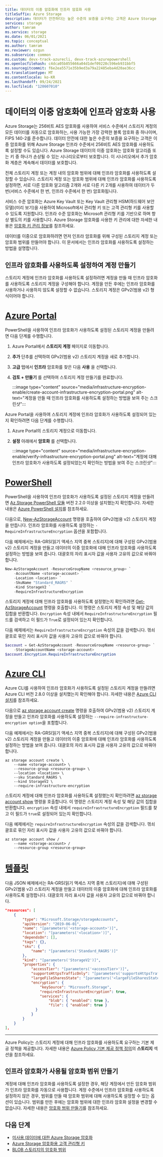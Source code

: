 ```yaml
---
title: 데이터의 이중 암호화에 인프라 암호화 사용
titleSuffix: Azure Storage
description: 데이터가 안전하다는 높은 수준의 보증을 요구하는 고객은 Azure Storage 인프라 수준에서 256비트 AES 암호화를 사용하도록 설정할 수도 있습니다. 인프라 암호화를 사용하도록 설정하면 스토리지 계정 또는 암호화 범위의 데이터는 두 개의 서로 다른 암호화 알고리즘과 두 개의 서로 다른 키를 사용하여 두 번 암호화됩니다.
services: storage
author: tamram
ms.service: storage
ms.date: 06/01/2021
ms.topic: conceptual
ms.author: tamram
ms.reviewer: ozgun
ms.subservice: common
ms.custom: devx-track-azurecli, devx-track-azurepowershell
ms.openlocfilehash: c4dca05b855666a04d1def09228c596eb931bbf5
ms.sourcegitcommit: f6e2ea5571e35b9ed3a79a22485eba4d20ae36cc
ms.translationtype: MT
ms.contentlocale: ko-KR
ms.lasthandoff: 09/24/2021
ms.locfileid: "128607010"
---
```

# <a name="enable-infrastructure-encryption-for-double-encryption-of-data"></a>데이터의 이중 암호화에 인프라 암호화 사용

Azure Storage는 256비트 AES 암호화를 사용하여 서비스 수준에서 스토리지 계정의 모든 데이터를 자동으로 암호화하는, 사용 가능한 가장 강력한 블록 암호화 중 하나이며, FIPS 140-2를 준수합니다. 데이터 안전에 대한 높은 수준의 보증을 요구하는 고객은 이중 암호화를 위해 Azure Storage 인프라 수준에서 256비트 AES 암호화를 사용하도록 설정할 수도 있습니다. Azure Storage 데이터의 이중 암호화는 암호화 알고리즘 또는 키 중 하나가 손상될 수 있는 시나리오로부터 보호합니다. 이 시나리오에서 추가 암호화 계층은 계속해서 데이터를 보호합니다.

전체 스토리지 계정 또는 계정 내의 암호화 범위에 대해 인프라 암호화를 사용하도록 설정할 수 있습니다. 스토리지 계정 또는 암호화 범위에 대해 인프라 암호화를 사용하도록 설정하면, 서로 다른 암호화 알고리즘 2개와 서로 다른 키 2개를 사용하여 데이터가 두 번(서비스 수준에서 한 번, 인프라 수준에서 한 번) 암호화됩니다.

서비스 수준 암호화는 Azure Key Vault 또는 Key Vault 관리형 HSM(하드웨어 보안 모델)(미리 보기)을 사용하여 Microsoft에서 관리형 키 또는 고객 관리형 키를 사용할 수 있도록 지원합니다. 인프라 수준 암호화는 Microsoft 관리형 키를 기반으로 하며 항상 별도의 키를 사용합니다. Azure Storage 암호화를 사용한 키 관리에 대한 자세한 내용은 [암호화 키 관리 정보](storage-service-encryption.md#about-encryption-key-management)를 참조하세요.

데이터를 이중으로 암호화하려면 먼저 인프라 암호화를 위해 구성된 스토리지 계정 또는 암호화 범위를 만들어야 합니다. 이 문서에서는 인프라 암호화를 사용하도록 설정하는 방법을 설명합니다.

## <a name="create-an-account-with-infrastructure-encryption-enabled"></a>인프라 암호화를 사용하도록 설정하여 계정 만들기

스토리지 계정에 인프라 암호화를 사용하도록 설정하려면 계정을 만들 때 인프라 암호화를 사용하도록 스토리지 계정을 구성해야 합니다. 계정을 만든 후에는 인프라 암호화를 사용하거나 사용하지 않도록 설정할 수 없습니다. 스토리지 계정은 GPv2(범용 v2) 형식이어야 합니다.

# <a name="azure-portal"></a>[Azure Portal](#tab/portal)

PowerShell을 사용하여 인프라 암호화가 사용하도록 설정된 스토리지 계정을 만들려면 다음 단계를 수행합니다.

1. Azure Portal에서 **스토리지 계정** 페이지로 이동합니다.
1. **추가** 단추를 선택하여 GPv2(범용 v2) 스토리지 계정을 새로 추가합니다.
1. **고급** 탭에서 **인프라** 암호화를 찾은 다음 **사용** 을 선택합니다.
1. **검토 + 만들기** 를 선택하여 스토리지 계정 만들기를 완료합니다.

    :::image type="content" source="media/infrastructure-encryption-enable/create-account-infrastructure-encryption-portal.png" alt-text="계정을 만들 때 인프라 암호화를 사용하도록 설정하는 방법을 보여 주는 스크린샷":::

Azure Portal을 사용하여 스토리지 계정에 인프라 암호화가 사용하도록 설정되어 있는지 확인하려면 다음 단계를 수행합니다.

1. Azure Portal의 스토리지 계정으로 이동합니다.
1. **설정** 아래에서 **암호화** 를 선택합니다.

    :::image type="content" source="media/infrastructure-encryption-enable/verify-infrastructure-encryption-portal.png" alt-text="계정에 대해 인프라 암호화가 사용하도록 설정되었는지 확인하는 방법을 보여 주는 스크린샷":::

# <a name="powershell"></a>[PowerShell](#tab/powershell)

PowerShell을 사용하여 인프라 암호화가 사용하도록 설정된 스토리지 계정을 만들려면 [Az.Storage PowerShell 모듈](https://www.powershellgallery.com/packages/Az.Storage) 버전 2.2.0 이상을 설치했는지 확인합니다. 자세한 내용은 [Azure PowerShell 설치](/powershell/azure/install-az-ps)를 참조하세요.

다음으로, [New-AzStorageAccount](/powershell/module/az.storage/new-azstorageaccount) 명령을 호출하여 GPv2(범용 v2) 스토리지 계정을 만듭니다. 인프라 암호화를 사용하도록 설정하는 `-RequireInfrastructureEncryption` 옵션을 포함합니다.

다음 예제에서는 RA-GRS(읽기 액세스 지역 중복 스토리지)에 대해 구성된 GPv2(범용 v2) 스토리지 계정을 만들고 데이터의 이중 암호화에 대해 인프라 암호화를 사용하도록 설정하는 방법을 보여 줍니다. 대괄호의 자리 표시자 값을 사용자 고유의 값으로 바꿔야 합니다.

```powershell
New-AzStorageAccount -ResourceGroupName <resource_group> `
    -AccountName <storage-account> `
    -Location <location> `
    -SkuName "Standard_RAGRS" `
    -Kind StorageV2 `
    -RequireInfrastructureEncryption
```

스토리지 계정에 대해 인프라 암호화를 사용하도록 설정했는지 확인하려면 [Get-AzStorageAccount](/powershell/module/az.storage/get-azstorageaccount) 명령을 호출합니다. 이 명령은 스토리지 계정 속성 및 해당 값의 집합을 반환합니다. `Encryption` 속성 내에서 `RequireInfrastructureEncryption` 필드를 검색하고 이 필드가 `True`로 설정되어 있는지 확인합니다.

다음 예제에서는 `RequireInfrastructureEncryption` 속성의 값을 검색합니다. 꺾쇠괄호로 묶인 자리 표시자 값을 사용자 고유의 값으로 바꿔야 합니다.

```powershell
$account = Get-AzStorageAccount -ResourceGroupName <resource-group> `
    -StorageAccountName <storage-account>
$account.Encryption.RequireInfrastructureEncryption
```

# <a name="azure-cli"></a>[Azure CLI](#tab/azure-cli)

Azure CLI를 사용하여 인프라 암호화가 사용하도록 설정된 스토리지 계정을 만들려면 Azure CLI 버전 2.8.0 이상을 설치했는지 확인해야 합니다. 자세한 내용은 [Azure CLI 설치](/cli/azure/install-azure-cli)를 참조하세요.

다음으로 [az storage account create](/cli/azure/storage/account#az_storage_account_create) 명령을 호출하여 GPv2(범용 v2) 스토리지 계정을 만들고 인프라 암호화를 사용하도록 설정하는 `--require-infrastructure-encryption option`을 포함합니다.

다음 예제에서는 RA-GRS(읽기 액세스 지역 중복 스토리지)에 대해 구성된 GPv2(범용 v2) 스토리지 계정을 만들고 데이터의 이중 암호화에 대해 인프라 암호화를 사용하도록 설정하는 방법을 보여 줍니다. 대괄호의 자리 표시자 값을 사용자 고유의 값으로 바꿔야 합니다.

```azurecli-interactive
az storage account create \
    --name <storage-account> \
    --resource-group <resource-group> \
    --location <location> \
    --sku Standard_RAGRS \
    --kind StorageV2 \
    --require-infrastructure-encryption
```

스토리지 계정에 대해 인프라 암호화를 사용하도록 설정했는지 확인하려면 [az storage account show](/cli/azure/storage/account#az-storage-account-show) 명령을 호출합니다. 이 명령은 스토리지 계정 속성 및 해당 값의 집합을 반환합니다. `encryption` 속성 내에서 `requireInfrastructureEncryption` 필드를 찾고 이 필드가 `true`로 설정되어 있는지 확인합니다.

다음 예제에서는 `requireInfrastructureEncryption` 속성의 값을 검색합니다. 꺾쇠괄호로 묶인 자리 표시자 값을 사용자 고유의 값으로 바꿔야 합니다.

```azurecli-interactive
az storage account show /
    --name <storage-account> /
    --resource-group <resource-group>
```

# <a name="template"></a>[템플릿](#tab/template)

다음 JSON 예제에서는 RA-GRS(읽기 액세스 지역 중복 스토리지)에 대해 구성된 GPv2(범용 v2) 스토리지 계정을 만들고 데이터의 이중 암호화에 대해 인프라 암호화를 사용하도록 설정합니다. 대괄호의 자리 표시자 값을 사용자 고유의 값으로 바꿔야 합니다.

```json
"resources": [
    {
        "type": "Microsoft.Storage/storageAccounts",
        "apiVersion": "2019-06-01",
        "name": "[parameters('<storage-account>')]",
        "location": "[parameters('<location>')]",
        "dependsOn": [],
        "tags": {},
        "sku": {
            "name": "[parameters('Standard_RAGRS')]"
        },
        "kind": "[parameters('StorageV2')]",
        "properties": {
            "accessTier": "[parameters('<accessTier>')]",
            "supportsHttpsTrafficOnly": "[parameters('supportsHttpsTrafficOnly')]",
            "largeFileSharesState": "[parameters('<largeFileSharesState>')]",
            "encryption": {
                "keySource": "Microsoft.Storage",
                "requireInfrastructureEncryption": true,
                "services": {
                    "blob": { "enabled": true },
                    "file": { "enabled": true }
              }
            }
        }
    }
],
```

---

Azure Policy는 스토리지 계정에 대해 인프라 암호화를 사용하도록 요구하는 기본 제공 정책을 제공합니다. 자세한 내용은 [Azure Policy 기본 제공 정책 정의](../../governance/policy/samples/built-in-policies.md#storage)의 **스토리지** 섹션을 참조하세요.

## <a name="create-an-encryption-scope-with-infrastructure-encryption-enabled"></a>인프라 암호화가 사용될 암호화 범위 만들기

계정에 대해 인프라 암호화를 사용하도록 설정한 경우, 해당 계정에서 만든 암호화 범위가 인프라 암호화를 자동으로 사용합니다. 계정 수준에서 인프라 암호화를 사용하도록 설정하지 않은 경우, 범위를 만들 때 암호화 범위에 대해 사용하도록 설정할 수 있는 옵션이 있습니다. 범위를 만든 후에는 암호화 범위에 대한 인프라 암호화 설정을 변경할 수 없습니다. 자세한 내용은 [암호화 범위 만들기](../blobs/encryption-scope-manage.md#create-an-encryption-scope)를 참조하세요.

## <a name="next-steps"></a>다음 단계

- [미사용 데이터에 대한 Azure Storage 암호화](storage-service-encryption.md)
- [Azure Storage 암호화용 고객 관리형 키](customer-managed-keys-overview.md)
- [BLOB 스토리지의 암호화 범위](../blobs/encryption-scope-overview.md)
